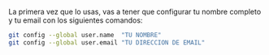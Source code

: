 La primera vez que lo usas, vas a tener que configurar tu nombre completo y tu email con los siguientes comandos:

```bash
git config --global user.name  "TU NOMBRE"
git config --global user.email "TU DIRECCION DE EMAIL"
```

